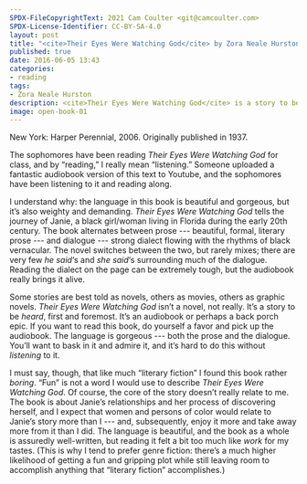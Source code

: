 ```yaml
---
SPDX-FileCopyrightText: 2021 Cam Coulter <git@camcoulter.com>
SPDX-License-Identifier: CC-BY-SA-4.0
layout: post
title: "<cite>Their Eyes Were Watching God</cite> by Zora Neale Hurston"
published: true
date: 2016-06-05 13:43
categories:
- reading
tags:
- Zora Neale Hurston
description: <cite>Their Eyes Were Watching God</cite> is a story to be *heard*, first and foremost. It’s an audiobook or perhaps a back porch epic.
image: open-book-01
---
```


<p class="bookinfo">New York: Harper Perennial, 2006. Originally published in 1937.</p>

The sophomores have been reading <cite>Their Eyes Were Watching God</cite> for class, and by “reading,” I really mean “listening.” Someone uploaded a fantastic audiobook version of this text to Youtube, and the sophomores have been listening to it and reading along.

I understand why: the language in this book is beautiful and gorgeous, but it’s also weighty and demanding. <cite>Their Eyes Were Watching God</cite> tells the journey of Janie, a black girl/woman living in Florida during the early 20th century. The book alternates between prose --- beautiful, formal, literary prose --- and dialogue --- strong dialect flowing with the rhythms of black vernacular. The novel switches between the two, but rarely mixes; there are very few <i>he said</i>‘s and <i>she said</i>‘s surrounding much of the dialogue. Reading the dialect on the page can be extremely tough, but the audiobook really brings it alive.

Some stories are best told as novels, others as movies, others as graphic novels. <cite>Their Eyes Were Watching God</cite> isn’t a novel, not really. It’s a story to be *heard*, first and foremost. It’s an audiobook or perhaps a back porch epic. If you want to read this book, do yourself a favor and pick up the audiobook. The language is gorgeous --- both the prose and the dialogue. You’ll want to bask in it and admire it, and it’s hard to do this without *listening* to it.

I must say, though, that like much “literary fiction” I found this book rather *boring*. “Fun” is not a word I would use to describe <cite>Their Eyes Were Watching God</cite>. Of course, the core of the story doesn’t really relate to me. The book is about Janie’s relationships and her process of discovering herself, and I expect that women and persons of color would relate to Janie’s story more than I --- and, subsequently, enjoy it more and take away more from it than I did. The language is beautiful, and the book as a whole is assuredly well-written, but reading it felt a bit too much like *work* for my tastes. (This is why I tend to prefer genre fiction: there’s a much higher likelihood of getting a fun and gripping plot while still leaving room to accomplish anything that “literary fiction” accomplishes.)
